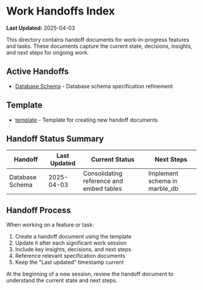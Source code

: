 # Work Handoffs Index

**Last Updated:** 2025-04-03

This directory contains handoff documents for work-in-progress features and tasks. These documents capture the current state, decisions, insights, and next steps for ongoing work.

## Active Handoffs

- [Database Schema](database_schema.md) - Database schema specification refinement

## Template

- [template](template.md) - Template for creating new handoff documents

## Handoff Status Summary

| Handoff | Last Updated | Current Status | Next Steps |
|---------|--------------|----------------|------------|
| Database Schema | 2025-04-03 | Consolidating reference and embed tables | Implement schema in marble_db |

## Handoff Process

When working on a feature or task:

1. Create a handoff document using the template
2. Update it after each significant work session
3. Include key insights, decisions, and next steps
4. Reference relevant specification documents
5. Keep the "Last updated" timestamp current

At the beginning of a new session, review the handoff document to understand the current state and next steps.

